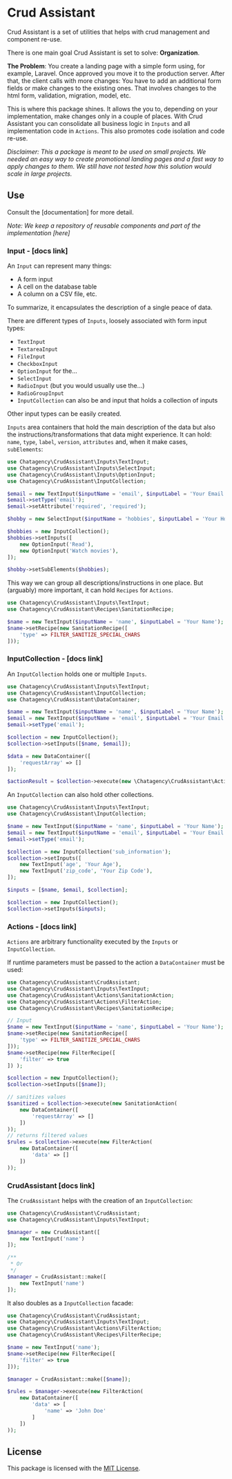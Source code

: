 # Crud Assistant

Crud Assistant is a set of utilities that helps with crud management and component re-use. 

There is one main goal Crud Assistant is set to solve: **Organization**.

**The Problem**: You create a landing page with a simple form using, for example, Laravel. Once approved you move it to the production server. After that, the client calls with more changes: You have to add an additional form fields or make changes to the existing ones. That involves changes to the html form, validation, migration, model, etc. 

This is where this package shines. It allows the you to, depending on your implementation, make changes only in a couple of places. With Crud Assistant you can consolidate all business logic in `Inputs` and all implementation code in `Actions`. This also promotes code isolation and code re-use.

*Disclaimer: This a package is meant to be used on small projects. We needed an easy way to create promotional landing pages and a fast way to apply changes to them. We still have not tested how this solution would scale in large projects.*

## Use

Consult the [documentation] for more detail.

*Note: We keep a repository of reusable components and part of the implementation [here]*


### Input - [docs link]

An `Input` can represent many things:

- A form input
- A cell on the database table
- A column on a CSV file, etc.

To summarize, it encapsulates the description of a single peace of data.

There are different types of `Inputs`, loosely associated with form input types:

- `TextInput`
- `TextareaInput`
- `FileInput`
- `CheckboxInput`
- `OptionInput` for the...                                                                                             
- `SelectInput`
- `RadioInput` (but you would usually use the...)
- `RadioGroupInput`
- `InputCollection` can also be and input that holds a collection of inputs

Other input types can be easily created.

`Inputs` area containers that hold the main description of the data but also the instructions/transformations that data might experience. It can hold: `name`, `type`, `label`, `version`, `attributes` and, when it make cases,  `subElements`:

```php
use Chatagency\CrudAssistant\Inputs\TextInput;
use Chatagency\CrudAssistant\Inputs\SelectInput;
use Chatagency\CrudAssistant\Inputs\OptionInput;
use Chatagency\CrudAssistant\InputCollection;

$email = new TextInput($inputName = 'email', $inputLabel = 'Your Email');
$email->setType('email');
$email->setAttribute('required', 'required');

$hobby = new SelectInput($inputName = 'hobbies', $inputLabel = 'Your Hobbies');

$hobbies = new InputCollection();
$hobbies->setInputs([
    new OptionInput('Read'),
    new OptionInput('Watch movies'),
]);

$hobby->setSubElements($hobbies);
```
This way we can group all descriptions/instructions in one place. But (arguably) more important, it can hold `Recipes` for `Actions`.

```php
use Chatagency\CrudAssistant\Inputs\TextInput;
use Chatagency\CrudAssistant\Recipes\SanitationRecipe;

$name = new TextInput($inputName = 'name', $inputLabel = 'Your Name');
$name->setRecipe(new SanitationRecipe([
    'type' => FILTER_SANITIZE_SPECIAL_CHARS
]));
```

### InputCollection - [docs link]

An `InputCollection` holds one or multiple `Inputs`.

```php
use Chatagency\CrudAssistant\Inputs\TextInput;
use Chatagency\CrudAssistant\InputCollection;
use Chatagency\CrudAssistant\DataContainer;

$name = new TextInput($inputName = 'name', $inputLabel = 'Your Name');
$email = new TextInput($inputName = 'email', $inputLabel = 'Your Email');
$email->setType('email');

$collection = new InputCollection();
$collection->setInputs([$name, $email]);

$data = new DataContainer([
    'requestArray' => []
]);

$actionResult = $collection->execute(new \Chatagency\CrudAssistant\Actions\SanitationAction($data));
```

An `InputCollection` can also hold other collections.

```php
use Chatagency\CrudAssistant\Inputs\TextInput;
use Chatagency\CrudAssistant\InputCollection;

$name = new TextInput($inputName = 'name', $inputLabel = 'Your Name');
$email = new TextInput($inputName = 'email', $inputLabel = 'Your Email');
$email->setType('email');

$collection = new InputCollection('sub_information');
$collection->setInputs([
    new TextInput('age', 'Your Age'),
    new TextInput('zip_code', 'Your Zip Code'),
]);

$inputs = [$name, $email, $collection];

$collection = new InputCollection();
$collection->setInputs($inputs); 
```

### Actions - [docs link]

`Actions` are arbitrary functionality executed by the `Inputs` or `InputCollection`. 

If runtime parameters must be passed to the action a `DataContainer` must be used:

```php
use Chatagency\CrudAssistant\CrudAssistant;
use Chatagency\CrudAssistant\Inputs\TextInput;
use Chatagency\CrudAssistant\Actions\SanitationAction;
use Chatagency\CrudAssistant\Actions\FilterAction;
use Chatagency\CrudAssistant\Recipes\SanitationRecipe;

// Input
$name = new TextInput($inputName = 'name', $inputLabel = 'Your Name');
$name->setRecipe(new SanitationRecipe([
    'type' => FILTER_SANITIZE_SPECIAL_CHARS
]));
$name->setRecipe(new FilterRecipe([
    'filter' => true
]) );

$collection = new InputCollection();
$collection->setInputs([$name]);

// sanitizes values
$sanitized = $collection->execute(new SanitationAction(
    new DataContainer([
        'requestArray' => []
    ])
));
// returns filtered values
$rules = $collection->execute(new FilterAction(
    new DataContainer([
        'data' => []
    ])
));
```

### CrudAssistant [docs link]

The `CrudAssistant` helps with the creation of an `InputCollection`:

```php
use Chatagency\CrudAssistant\CrudAssistant;
use Chatagency\CrudAssistant\Inputs\TextInput;

$manager = new CrudAssistant([
    new TextInput('name')
]);

/**
 * Or
 */
$manager = CrudAssistant::make([
    new TextInput('name')
]);

```
It also doubles as a `InputCollection` facade:

```php
use Chatagency\CrudAssistant\CrudAssistant;
use Chatagency\CrudAssistant\Inputs\TextInput;
use Chatagency\CrudAssistant\Actions\FilterAction;
use Chatagency\CrudAssistant\Recipes\FilterRecipe;

$name = new TextInput('name');
$name->setRecipe(new FilterRecipe([
    'filter' => true
]));

$manager = CrudAssistant::make([$name]);

$rules = $manager->execute(new FilterAction(
    new DataContainer([
        'data' => [
            'name' => 'John Doe'
        ]
    ])
));
```

## License
This package is licensed with the [MIT License](https://choosealicense.com/licenses/mit/#).